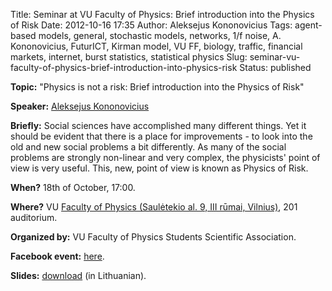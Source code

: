 Title: Seminar at VU Faculty of Physics: Brief introduction into the Physics of Risk
Date: 2012-10-16 17:35
Author: Aleksejus Kononovicius
Tags: agent-based models, general, stochastic models, networks, 1/f noise, A. Kononovicius, FuturICT, Kirman model, VU FF, biology, traffic, financial markets, internet, burst statistics, statistical physics
Slug: seminar-vu-faculty-of-physics-brief-introduction-into-physics-risk
Status: published

**Topic:** "Physics is not a risk: Brief introduction into the Physics of
Risk"  

**Speaker:** [Aleksejus Kononovicius](https://kononovicius.lt/)  

**Briefly:** Social sciences have accomplished many different things.  Yet
it should be evident that there is a place for improvements - to look into
the old and new social problems a bit differently. As many of the social
problems are strongly non-linear and very complex, the physicists' point of
view is very useful. This, new, point of view is known as Physics of Risk.  

**When?** 18th of October, 17:00.  

**Where?** VU [Faculty of Physics (Saulėtekio al. 9, III rūmai,
Vilnius)](https://www.ff.vu.lt/), 201 auditorium.  

**Organized by:** VU Faculty of Physics Students Scientific Association.  

**Facebook event:**
[here](https://www.facebook.com/events/395011713904204/).

**Slides:** [download]({static}/uploads/2012/Kononovicius2012SMD.pdf) (in
Lithuanian).
